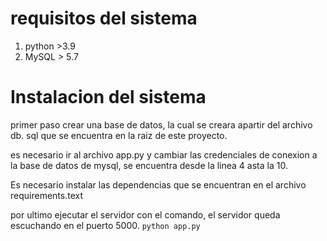 # requisitos del sistema
1. python >3.9
1. MySQL > 5.7
 
 # Instalacion del sistema
primer paso crear una base de 
datos, la cual se creara apartir del archivo db.
sql que se encuentra en la raiz de este proyecto.

es necesario ir al archivo app.py y cambiar las credenciales de conexion a la base de datos de mysql, se encuentra desde la linea 4 asta la 10.

Es necesario instalar las dependencias que se encuentran en el archivo requirements.text

por ultimo ejecutar el servidor con el comando, el servidor queda escuchando en el puerto 5000.
```python app.py```
